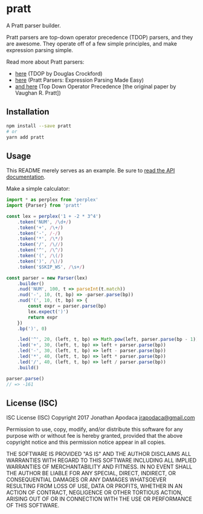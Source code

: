 # pratt

A Pratt parser builder.

Pratt parsers are top-down operator precedence (TDOP) parsers, and they are awesome.  They operate off of a few simple principles, and make expression parsing simple.

Read more about Pratt parsers:

* [here](http://javascript.crockford.com/tdop/tdop.html) (TDOP by Douglas Crockford)
* [here](http://journal.stuffwithstuff.com/2011/03/19/pratt-parsers-expression-parsing-made-easy/) (Pratt Parsers: Expression Parsing Made Easy)
* [and here](https://tdop.github.io/) (Top Down Operator Precedence [the original paper by Vaughan R. Pratt])

## Installation

```sh
npm install --save pratt
# or
yarn add pratt
```

## Usage

This README merely serves as an example. Be sure to [read the API documentation](https://jrop.github.io/pratt/).

Make a simple calculator:

```js
import * as perplex from 'perplex'
import {Parser} from 'pratt'

const lex = perplex('1 + -2 * 3^4')
	.token('NUM', /\d+/)
	.token('+', /\+/)
	.token('-', /-/)
	.token('*', /\*/)
	.token('/', /\//)
	.token('^', /\^/)
	.token('(', /\(/)
	.token(')', /\)/)
	.token('$SKIP_WS', /\s+/)

const parser = new Parser(lex)
	.builder()
	.nud('NUM', 100, t => parseInt(t.match))
	.nud('-', 10, (t, bp) => -parser.parse(bp))
	.nud('(', 10, (t, bp) => {
		const expr = parser.parse(bp)
		lex.expect(')')
		return expr
	})
	.bp(')', 0)

	.led('^', 20, (left, t, bp) => Math.pow(left, parser.parse(bp - 1)))
	.led('+', 30, (left, t, bp) => left + parser.parse(bp))
	.led('-', 30, (left, t, bp) => left - parser.parse(bp))
	.led('*', 40, (left, t, bp) => left * parser.parse(bp))
	.led('/', 40, (left, t, bp) => left / parser.parse(bp))
	.build()

parser.parse()
// => -161
```

## License (ISC)

ISC License (ISC)
Copyright 2017 Jonathan Apodaca <jrapodaca@gmail.com>

Permission to use, copy, modify, and/or distribute this software for any purpose with or without fee is hereby granted, provided that the above copyright notice and this permission notice appear in all copies.

THE SOFTWARE IS PROVIDED "AS IS" AND THE AUTHOR DISCLAIMS ALL WARRANTIES WITH REGARD TO THIS SOFTWARE INCLUDING ALL IMPLIED WARRANTIES OF MERCHANTABILITY AND FITNESS. IN NO EVENT SHALL THE AUTHOR BE LIABLE FOR ANY SPECIAL, DIRECT, INDIRECT, OR CONSEQUENTIAL DAMAGES OR ANY DAMAGES WHATSOEVER RESULTING FROM LOSS OF USE, DATA OR PROFITS, WHETHER IN AN ACTION OF CONTRACT, NEGLIGENCE OR OTHER TORTIOUS ACTION, ARISING OUT OF OR IN CONNECTION WITH THE USE OR PERFORMANCE OF THIS SOFTWARE.
